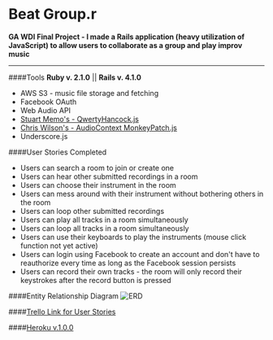 Beat Group.r
=================

**GA WDI Final Project - I made a Rails application (heavy utilization of JavaScript) to allow users to collaborate as a group and play improv music**

---

####Tools
**Ruby v. 2.1.0** ||
**Rails v. 4.1.0** 

* AWS S3 - music file storage and fetching
* Facebook OAuth
* Web Audio API
* [Stuart Memo's - QwertyHancock.js](http://stuartmemo.com/qwerty-hancock/)
* [Chris Wilson's - AudioContext MonkeyPatch.js](https://github.com/cwilso/AudioContext-MonkeyPatch)
* Underscore.js

####User Stories Completed
* Users can search a room to join or create one
* Users can hear other submitted recordings in a room
* Users can choose their instrument in the room
* Users can mess around with their instrument without bothering others in the room
* Users can loop other submitted recordings
* Users can play all tracks in a room simultaneously
* Users can loop all tracks in a room simultaneously
* Users can use their keyboards to play the instruments (mouse click function not yet active)
* Users can login using Facebook to create an account and don't have to reauthorize every time as long as the Facebook session persists
* Users can record their own tracks - the room will only record their keystrokes after the record button is pressed


####Entity Relationship Diagram
![ERD](http://i.imgur.com/hUSIMd5.jpg)

####[Trello Link for User Stories](https://trello.com/b/kda1olGu/ga-wdi-final-project-music-room-app)

####[Heroku v.1.0.0](http://groupprov.herokuapp.com/)


